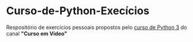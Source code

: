 # Curso-de-Python-Execícios
 Respositório de exercícios pessoais propostos pelo [curso de Python 3](https://www.youtube.com/playlist?list=PLvE-ZAFRgX8hnECDn1v9HNTI71veL3oW0) do canal **"Curso em Vídeo"**
